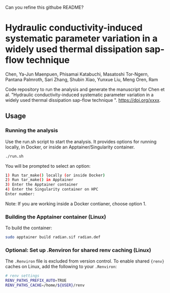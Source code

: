 Can you refine this githube README?


# Hydraulic conductivity-induced systematic parameter variation in a widely used thermal dissipation sap-flow technique

Chen, Ya-Jun
Maenpuen, Phisamai
Katabuchi, Masatoshi
Tor-Ngern, Pantana
Palmroth, Sari
Zhang, Shubin
Xiao, Yunxue
Liu, Meng
Oren, Ram

Code repository to run the analysis and generate the manuscript for Chen et al. "Hydraulic conductivity-induced systematic parameter variation in a widely used thermal dissipation sap-flow technique
".
https://doi.org/xxxx.



## Usage

### Running the analysis

Use the run.sh script to start the analysis.
It provides options for running locally, in Docker, or inside an Apptainer/Singularity container.

```bash
./run.sh
```

You will be prompted to select an option:

```bash
1) Run tar_make() locally (or inside Docker)
2) Run tar_make() in Apptainer
3) Enter the Apptainer container
4) Enter the Singularity container on HPC
Enter number:
```

Note: If you are working inside a Docker contianer, choose option 1.

### Building the Apptainer container (Linux)

To build the container:

```bash
sudo apptainer build radian.sif radian.def
```

### Optional: Set up .Renviron for shared renv caching (Linux)

The `.Renviron` file is excluded from version control.
To enable shared `{renv}` caches on Linux, add the following to your `.Renviron`:

```bash
# renv settings
RENV_PATHS_PREFIX_AUTO=TRUE
RENV_PATHS_CACHE=/home/${USER}/renv
```

